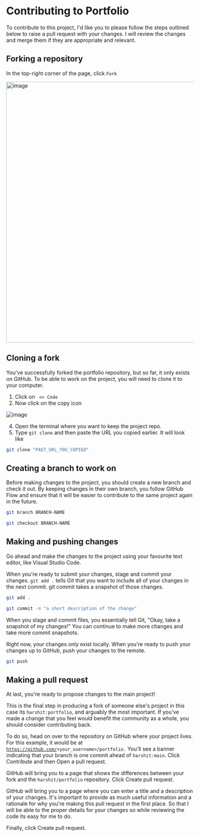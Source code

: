 # Contributing to Portfolio

To contribute to this project, I'd like you to please follow the steps outlined below to raise a pull request with your changes. I will review the changes and merge them if they are appropriate and relevant.

## Forking a repository

<p>In the top-right corner of the page, click <code>Fork</code> </p>

<img width="700" alt="image" src="https://github.com/user-attachments/assets/064bf2ee-dd96-4c13-b4d4-71309d6ad4d7">

## Cloning a fork

<p>You've successfully forked the portfolio repository, but so far, it only exists on GitHub. To be able to work on the project, you will need to clone it to your computer.</p>

1. Click on <code> <> Code </code>
2. Now click on the copy icon

![image](https://github.com/user-attachments/assets/f535ffac-336a-4d7f-9335-c3544d85b25e)

4. Open the terminal where you want to keep the project repo.
5. Type <code>git clone</code> and then paste the URL you copied earlier. It will look like

```bash
git clone "PAST_URL_YOU_COPIED"
```

## Creating a branch to work on

Before making changes to the project, you should create a new branch and check it out. By keeping changes in their own branch, you follow GitHub Flow and ensure that it will be easier to contribute to the same project again in the future.

```bash
git branch BRANCH-NAME
```
```bash
git checkout BRANCH-NAME
```

## Making and pushing changes

Go ahead and make the changes to the project using your favourite text editor, like Visual Studio Code.

When you're ready to submit your changes, stage and commit your changes. <code>git add .</code> tells Git that you want to include all of your changes in the next commit. git commit takes a snapshot of those changes.

```bash
git add .
```
```bash
git commit -m "a short description of the change"
```

When you stage and commit files, you essentially tell Git, "Okay, take a snapshot of my changes!" You can continue to make more changes and take more commit snapshots.

Right now, your changes only exist locally. When you're ready to push your changes up to GitHub, push your changes to the remote.

```bash
git push
```

## Making a pull request

At last, you're ready to propose changes to the main project! 

This is the final step in producing a fork of someone else's project in this case its <code>harshit:portfolio</code>, and arguably the most important. If you've made a change that you feel would benefit the community as a whole, you should consider contributing back.

To do so, head on over to the repository on GitHub where your project lives. For this example, it would be at <code>https://github.com/<your_username>/portfolio.</code> You'll see a banner indicating that your branch is one commit ahead of <code>harshit:main</code>. Click Contribute and then Open a pull request.

GitHub will bring you to a page that shows the differences between your fork and the <code>harshit/portfolio</code> repository. Click Create pull request.

GitHub will bring you to a page where you can enter a title and a description of your changes. It's important to provide as much useful information and a rationale for why you're making this pull request in the first place. 
So that I will be able to the proper details for your changes so while reviewing the code its easy for me to do.

Finally, click Create pull request.
